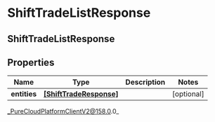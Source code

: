 # ShiftTradeListResponse

## ShiftTradeListResponse

## Properties

|Name | Type | Description | Notes|
|------------ | ------------- | ------------- | -------------|
| **entities** | [**[ShiftTradeResponse]**](ShiftTradeResponse) |  | [optional] |



_PureCloudPlatformClientV2@158.0.0_
